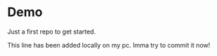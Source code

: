 # Demo
Just a first repo to get started.

This line has been added locally on my pc. Imma try to commit it now!
